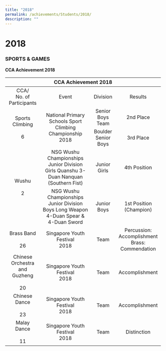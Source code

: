 ```yaml
---
title: "2018"
permalink: /achievements/Students/2018/
description: ""
---
```



# 2018

### SPORTS & GAMES

**CCA Achievement 2018**

<table>
<thead>
  <tr>
    <th colspan="4" style="text-align: center;">CCA Achievement 2018</th>
  </tr>
</thead>
<tbody>
  <tr>
    <td style="text-align: center;">CCA/<br>No. of Participants</td>
    <td style="text-align: center;">Event </td>
    <td style="text-align: center;">Division </td>
    <td style="text-align: center;">Results</td>
  </tr>
  <tr>
    <td rowspan="2" style="text-align: center;">Sports Climbing<br><br>6<br></td>
    <td rowspan="2" style="text-align: center;">National Primary Schools Sport Climbing Championship 2018 </td>
    <td style="text-align: center;">Senior Boys Team </td>
    <td style="text-align: center;">2nd Place </td>
  </tr>
  <tr>
    <td style="text-align: center;">Boulder Senior Boys </td>
    <td style="text-align: center;">3rd Place</td>
  </tr>
  <tr>
    <td rowspan="2" style="text-align: center;">Wushu<br><br>2 </td>
    <td style="text-align: center;">NSG Wushu Championships Junior Division Girls Quanshu 3-Duan Nanquan (Southern Fist)</td>
    <td style="text-align: center;">Junior Girls </td>
    <td style="text-align: center;">4th Position</td>
  </tr>
  <tr>
    <td style="text-align: center;">NSG Wushu Championships Junior Division Boys Long Weapon 4-Duan Spear &amp; 4-Duan Sword </td>
    <td style="text-align: center;">Junior Boys</td>
    <td style="text-align: center;">1st Position<br>(Champion)</td>
  </tr>
  <tr>
    <td style="text-align: center;">Brass Band<br><br>26</td>
    <td style="text-align: center;">Singapore Youth Festival<br>2018</td>
    <td style="text-align: center;">Team</td>
    <td style="text-align: center;">Percussion: Accomplishment<br>Brass: Commendation</td>
  </tr>
  <tr>
    <td style="text-align: center;">Chinese Orchestra and Guzheng<br><br>20</td>
    <td style="text-align: center;">Singapore Youth Festival<br>2018</td>
    <td style="text-align: center;">Team</td>
    <td style="text-align: center;">Accomplishment</td>
  </tr>
  <tr>
    <td style="text-align: center;">Chinese Dance<br><br>23</td>
    <td style="text-align: center;">Singapore Youth Festival<br>2018</td>
    <td style="text-align: center;">Team </td>
    <td style="text-align: center;">Accomplishment</td>
  </tr>
  <tr>
    <td style="text-align: center;">Malay Dance<br><br>11</td>
    <td style="text-align: center;">Singapore Youth Festival<br>2018</td>
    <td style="text-align: center;">Team</td>
    <td style="text-align: center;">Distinction</td>
  </tr>
</tbody>
</table>